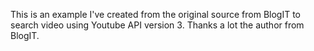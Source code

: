 This is an example I've created from the original source from BlogIT to search video using Youtube API version 3. Thanks a lot the author from BlogIT.
 
